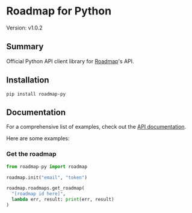 # Roadmap for Python

Version: v1.0.2

## Summary

Official Python API client library for [Roadmap](https://roadmap.space)'s API.

## Installation

```shell
pip install roadmap-py
```

## Documentation

For a comprehensive list of examples, check out the [API documentation](http://api.roadmap.space).

Here are some examples:

### Get the roadmap

```python
from roadmap-py import roadmap

roadmap.init("email", "token")

roadmap.roadmaps.get_roadmap(
  "[roadmap id here]",
  lambda err, result: print(err, result)
)
```
